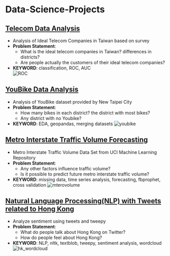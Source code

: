 # Data-Science-Projects

## [Telecom Data Analysis](https://github.com/dtsai7/Data-Science-Portfolio/blob/master/Telecom%20Data%20Analysis/telecom.py)
  - Analysis of Ideal Telecom Companies in Taiwan based on survey
  - **Problem Statement**:
      - What is the ideal telecom companies in Taiwan? differences in districts?
      - Are people actually the customers of their ideal telecom companies?
  - **KEYWORD**: classification, ROC, AUC  
![ROC](https://user-images.githubusercontent.com/32302812/63774621-3b1e1e00-c910-11e9-99a1-585c067b33d3.png)

  
  
  
## [YouBike Data Analysis](https://github.com/dtsai7/Data-Science-Portfolio/blob/master/YouBike%20Data%20Analysis/YouBike_EDA.ipynb)
  - Analysis of YouBike dataset provided by New Taipei City
  - **Problem Statement**:
    - How many bikes in each district? the district with most bikes?
    - Any district with no Youbike?    
  - **KEYWORD**: EDA, geopandas, merging datasets
![youbike](https://user-images.githubusercontent.com/32302812/63774636-43765900-c910-11e9-9500-743f05ba6264.png)

  
  
  
## [Metro Interstate Traffic Volume Forecasting](https://github.com/dtsai7/Data-Science-Portfolio/blob/master/Metro%20Interstate%20Traffic%20Volume%20Forecasting/Metro_Interstate_Traffic_Volume-(Time%20Series%20Forecasts%20w.%20Facebook%E2%80%99s%20Prophet).ipynb)
  - Metro Interstate Traffic Volume Data Set from UCI Machine Learning Repository
  - **Problem Statement**:
    - Any other factors influence traffic volume?
    - Is it possible to predict future metro interstate traffic volume?
  - **KEYWORD**: missing data, time series analysis, forecasting, fbprophet, cross validation
![mterovolume](https://user-images.githubusercontent.com/32302812/63774634-4113ff00-c910-11e9-8724-23afeb3fd07e.png)
  
  ## [Natural Language Processing(NLP) with Tweets related to Hong Kong](https://github.com/dtsai7/Data-Science-Portfolio/blob/master/Sentiment%20Analysis%20and%20WordCloud%20Using%20Twitter%20Data/nlp_twitter_hk.ipynb)
  - Analyze sentiment using tweets and tweepy 
  - **Problem Statement**:
    - What do people talk about Hong Kong on Twitter?
    - How do people feel about Hong Kong?
  - **KEYWORD**: NLP, nltk, textblob, tweepy, sentiment analysis, wordcloud
![hk_wordcloud](https://user-images.githubusercontent.com/32302812/63774638-44a78600-c910-11e9-9c77-e59413eb4a12.png)

